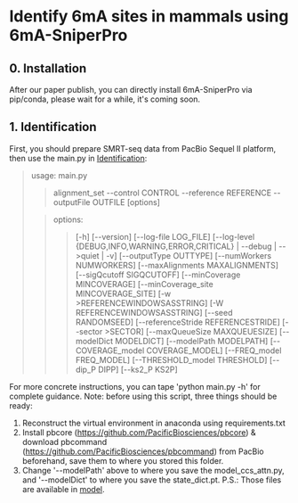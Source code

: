 # Identify 6mA sites in mammals using 6mA-SniperPro

## 0. Installation
After our paper publish, you can directly install 6mA-SniperPro via pip/conda, please wait for a while, it's coming soon.

## 1. Identification
First, you should prepare SMRT-seq data from PacBio Sequel II platform, then use the main.py in <u>Identification</u>:
>usage: main.py 
>>alignment_set --control CONTROL  --reference REFERENCE --outputFile OUTFILE [options]
>
>> options:
>>>[-h] [--version] [--log-file LOG_FILE] [--log-level {DEBUG,INFO,WARNING,ERROR,CRITICAL} | --debug | -->quiet | -v] 
>>> [--outputType OUTTYPE] [--numWorkers NUMWORKERS] [--maxAlignments MAXALIGNMENTS]  
>>> [--sigQcutoff SIGQCUTOFF] [--minCoverage MINCOVERAGE] [--minCoverage_site MINCOVERAGE_SITE]
>>>  [-w >REFERENCEWINDOWSASSTRING]  [-W REFERENCEWINDOWSASSTRING] [--seed RANDOMSEED]
>>>   [--referenceStride REFERENCESTRIDE] [--sector >SECTOR] [--maxQueueSize MAXQUEUESIZE] 
>>>  [--modelDict MODELDICT] [--modelPath MODELPATH] [--COVERAGE_model COVERAGE_MODEL]
>>>  [--FREQ_model FREQ_MODEL]  [--THRESHOLD_model THRESHOLD] [--dip_P DIPP] [--ks2_P KS2P]  

For more concrete instructions, you can tape 'python main.py -h' for complete guidance.
Note: before using this script, three things should be ready:
1) Reconstruct the virtual environment in anaconda using requirements.txt
2) Install pbcore (https://github.com/PacificBiosciences/pbcore) & download pbcommand (https://github.com/PacificBiosciences/pbcommand) from PacBio beforehand, save them to where you stored this folder.
3) Change '--modelPath' above to where you save the model_ccs_attn.py, and '--modelDict' to where you save the state_dict.pt.
   P.S.: Those files are available in <u>model</u>.
